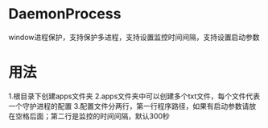 # DaemonProcess
window进程保护，支持保护多进程，支持设置监控时间间隔，支持设置启动参数
# 用法
1.根目录下创建apps文件夹
2.apps文件夹中可以创建多个txt文件，每个文件代表一个守护进程的配置
3.配置文件分两行，第一行程序路径，如果有启动参数请放在空格后面；第二行是监控的时间间隔，默认300秒

